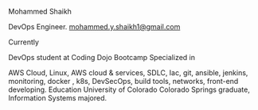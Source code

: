 Mohammed Shaikh

DevOps Engineer.
mohammed.y.shaikh1@gmail.com 

Currently

DevOps student at Coding Dojo Bootcamp
Specialized in

AWS Cloud, Linux, AWS cloud & services, SDLC, Iac, git, ansible, jenkins, monitoring, docker , k8s, DevSecOps, build tools, networks, front-end developing.
Education
University of Colorado Colorado Springs graduate, Information Systems majored.
